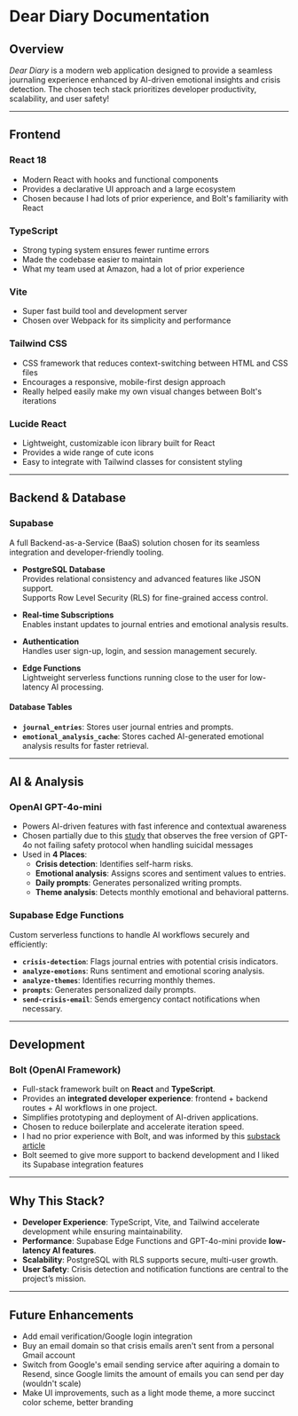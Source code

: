 # Dear Diary Documentation

## Overview
*Dear Diary* is a modern web application designed to provide a seamless journaling experience enhanced by AI-driven emotional insights and crisis detection. The chosen tech stack prioritizes developer productivity, scalability, and user safety!

---

## Frontend

### **React 18**
- Modern React with hooks and functional components
- Provides a declarative UI approach and a large ecosystem
- Chosen because I had lots of prior experience, and Bolt's familiarity with React
  
### **TypeScript**
- Strong typing system ensures fewer runtime errors
- Made the codebase easier to maintain
- What my team used at Amazon, had a lot of prior experience

### **Vite**
- Super fast build tool and development server
- Chosen over Webpack for its simplicity and performance

### **Tailwind CSS**
- CSS framework that reduces context-switching between HTML and CSS files
- Encourages a responsive, mobile-first design approach
- Really helped easily make my own visual changes between Bolt's iterations

### **Lucide React**
- Lightweight, customizable icon library built for React
- Provides a wide range of cute icons
- Easy to integrate with Tailwind classes for consistent styling

---

## Backend & Database

### **Supabase**
A full Backend-as-a-Service (BaaS) solution chosen for its seamless integration and developer-friendly tooling.

- **PostgreSQL Database**  
  Provides relational consistency and advanced features like JSON support.  
  Supports Row Level Security (RLS) for fine-grained access control.  

- **Real-time Subscriptions**  
  Enables instant updates to journal entries and emotional analysis results.  

- **Authentication**  
  Handles user sign-up, login, and session management securely.  

- **Edge Functions**  
  Lightweight serverless functions running close to the user for low-latency AI processing.

#### Database Tables
- **`journal_entries`**: Stores user journal entries and prompts.  
- **`emotional_analysis_cache`**: Stores cached AI-generated emotional analysis results for faster retrieval.

---

## AI & Analysis

### **OpenAI GPT-4o-mini**
- Powers AI-driven features with fast inference and contextual awareness
- Chosen partially due to this [study](https://arxiv.org/pdf/2507.02990) that observes the free version of GPT-4o not failing safety protocol when handling suicidal messages
- Used in **4 Places**:
  - **Crisis detection**: Identifies self-harm risks.  
  - **Emotional analysis**: Assigns scores and sentiment values to entries.  
  - **Daily prompts**: Generates personalized writing prompts.  
  - **Theme analysis**: Detects monthly emotional and behavioral patterns.

### **Supabase Edge Functions**
Custom serverless functions to handle AI workflows securely and efficiently:

- **`crisis-detection`**: Flags journal entries with potential crisis indicators.  
- **`analyze-emotions`**: Runs sentiment and emotional scoring analysis.  
- **`analyze-themes`**: Identifies recurring monthly themes.  
- **`prompts`**: Generates personalized daily prompts.  
- **`send-crisis-email`**: Sends emergency contact notifications when necessary.  

---

## Development

### **Bolt (OpenAI Framework)**
- Full-stack framework built on **React** and **TypeScript**.  
- Provides an **integrated developer experience**: frontend + backend routes + AI workflows in one project.  
- Simplifies prototyping and deployment of AI-driven applications.  
- Chosen to reduce boilerplate and accelerate iteration speed.
- I had no prior experience with Bolt, and was informed by this [substack article](https://addyo.substack.com/p/ai-driven-prototyping-v0-bolt-and)
- Bolt seemed to give more support to backend development and I liked its Supabase integration features
---

## Why This Stack?

- **Developer Experience**: TypeScript, Vite, and Tailwind accelerate development while ensuring maintainability.  
- **Performance**: Supabase Edge Functions and GPT-4o-mini provide **low-latency AI features**.  
- **Scalability**: PostgreSQL with RLS supports secure, multi-user growth.  
- **User Safety**: Crisis detection and notification functions are central to the project’s mission.

  
---

## Future Enhancements
- Add email verification/Google login integration
- Buy an email domain so that crisis emails aren't sent from a personal Gmail account
- Switch from Google's email sending service after aquiring a domain to Resend, since Google limits the amount of emails you can send per day (wouldn't scale)
- Make UI improvements, such as a light mode theme, a more succinct color scheme, better branding

